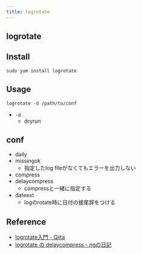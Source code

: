 ```yaml
---
title: logrotate
---
```


## logrotate

## Install

```
sudo yum install logrotate
```


## Usage

```
logrotate -d /path/to/conf
```

* `-d`
    * dryrun

        
## conf

* daily
* missingok
    * 指定したlog fileがなくてもエラーを出力しない
* compress
* delaycompress
    * compressと一緒に指定する
* dateext
    * logのrotate時に日付の接尾辞をつける


## Reference
* [logrotate入門 - Qiita](http://qiita.com/zom/items/c72c7bac63462225971b)
* [logrotate の delaycompress - ngの日記](http://ngyuki.hatenablog.com/entry/20111205/p1)
